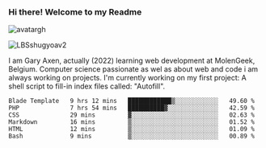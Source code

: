### Hi there! Welcome to my Readme 
![avatargh](https://user-images.githubusercontent.com/22075644/164934471-9e8af8ff-56fa-42c4-8061-5c7410433886.png)

![LBSshugyoav2](https://user-images.githubusercontent.com/22075644/164934218-25b846e8-bf56-4a0e-bd88-ab444310d7a8.png)



I am Gary Axen, actually (2022) learning web development at MolenGeek, Belgium.
Computer science passionate as wel as about web and code i am always working on projects.
I'm currently working on my first project: A shell script to fill-in index files called: "Autofill". 
<!--START_SECTION:waka-->

```text
Blade Template   9 hrs 12 mins   ████████████▒░░░░░░░░░░░░   49.60 %
PHP              7 hrs 54 mins   ██████████▓░░░░░░░░░░░░░░   42.59 %
CSS              29 mins         ▓░░░░░░░░░░░░░░░░░░░░░░░░   02.63 %
Markdown         16 mins         ▒░░░░░░░░░░░░░░░░░░░░░░░░   01.52 %
HTML             12 mins         ▒░░░░░░░░░░░░░░░░░░░░░░░░   01.09 %
Bash             9 mins          ▒░░░░░░░░░░░░░░░░░░░░░░░░   00.89 %
```

<!--END_SECTION:waka-->

<!--
**LeBigSky/LebigSky** is a ✨ _special_ ✨ repository because its `README.md` (this file) appears on your GitHub profile.


as to get you started:

- 🔭 I’m currently working on ...
- 🌱 I’m currently learning ...
- 👯 I’m looking to collaborate on ...
- 🤔 I’m looking for help with ...
- 💬 Ask me about ...
- 📫 How to reach me: ...
- 😄 Pronouns: ...
- ⚡ Fun fact: ...
-->
